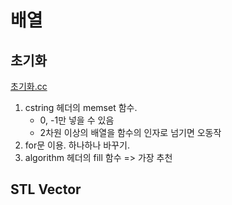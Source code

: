# 배열

## 초기화
[초기화.cc](https://github.com/turtle505/Algorithm/blob/main/%EC%9D%B4%EB%A1%A0/%EB%B0%B0%EC%97%B4/%EC%B4%88%EA%B8%B0%ED%99%94.cc)
1. cstring 헤더의 memset 함수.
   - 0, -1만 넣을 수 있음
   - 2차원 이상의 배열을 함수의 인자로 넘기면 오동작
3. for문 이용. 하나하나 바꾸기.
4. algorithm 헤더의 fill 함수 => 가장 추천

## STL Vector
